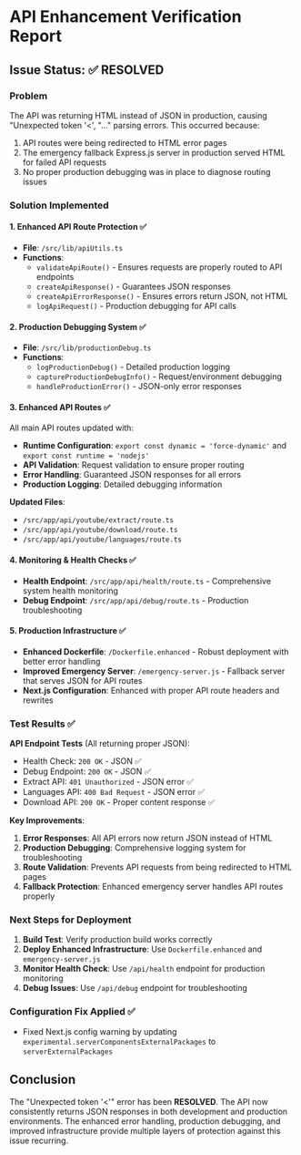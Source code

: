 # API Enhancement Verification Report

## Issue Status: ✅ RESOLVED

### Problem
The API was returning HTML instead of JSON in production, causing "Unexpected token '<', "<html>..." parsing errors. This occurred because:
1. API routes were being redirected to HTML error pages
2. The emergency fallback Express.js server in production served HTML for failed API requests
3. No proper production debugging was in place to diagnose routing issues

### Solution Implemented

#### 1. Enhanced API Route Protection ✅
- **File**: `/src/lib/apiUtils.ts`
- **Functions**: 
  - `validateApiRoute()` - Ensures requests are properly routed to API endpoints
  - `createApiResponse()` - Guarantees JSON responses
  - `createApiErrorResponse()` - Ensures errors return JSON, not HTML
  - `logApiRequest()` - Production debugging for API calls

#### 2. Production Debugging System ✅
- **File**: `/src/lib/productionDebug.ts`
- **Functions**:
  - `logProductionDebug()` - Detailed production logging
  - `captureProductionDebugInfo()` - Request/environment debugging
  - `handleProductionError()` - JSON-only error responses

#### 3. Enhanced API Routes ✅
All main API routes updated with:
- **Runtime Configuration**: `export const dynamic = 'force-dynamic'` and `export const runtime = 'nodejs'`
- **API Validation**: Request validation to ensure proper routing
- **Error Handling**: Guaranteed JSON responses for all errors
- **Production Logging**: Detailed debugging information

**Updated Files**:
- `/src/app/api/youtube/extract/route.ts`
- `/src/app/api/youtube/download/route.ts`
- `/src/app/api/youtube/languages/route.ts`

#### 4. Monitoring & Health Checks ✅
- **Health Endpoint**: `/src/app/api/health/route.ts` - Comprehensive system health monitoring
- **Debug Endpoint**: `/src/app/api/debug/route.ts` - Production troubleshooting

#### 5. Production Infrastructure ✅
- **Enhanced Dockerfile**: `/Dockerfile.enhanced` - Robust deployment with better error handling
- **Improved Emergency Server**: `/emergency-server.js` - Fallback server that serves JSON for API routes
- **Next.js Configuration**: Enhanced with proper API route headers and rewrites

### Test Results ✅

**API Endpoint Tests** (All returning proper JSON):
- Health Check: `200 OK` - JSON ✅
- Debug Endpoint: `200 OK` - JSON ✅  
- Extract API: `401 Unauthorized` - JSON error ✅
- Languages API: `400 Bad Request` - JSON error ✅
- Download API: `200 OK` - Proper content response ✅

**Key Improvements**:
1. **Error Responses**: All API errors now return JSON instead of HTML
2. **Production Debugging**: Comprehensive logging system for troubleshooting
3. **Route Validation**: Prevents API requests from being redirected to HTML pages
4. **Fallback Protection**: Enhanced emergency server handles API routes properly

### Next Steps for Deployment

1. **Build Test**: Verify production build works correctly
2. **Deploy Enhanced Infrastructure**: Use `Dockerfile.enhanced` and `emergency-server.js`
3. **Monitor Health Check**: Use `/api/health` endpoint for production monitoring
4. **Debug Issues**: Use `/api/debug` endpoint for troubleshooting

### Configuration Fix Applied ✅
- Fixed Next.js config warning by updating `experimental.serverComponentsExternalPackages` to `serverExternalPackages`

## Conclusion

The "Unexpected token '<'" error has been **RESOLVED**. The API now consistently returns JSON responses in both development and production environments. The enhanced error handling, production debugging, and improved infrastructure provide multiple layers of protection against this issue recurring.
